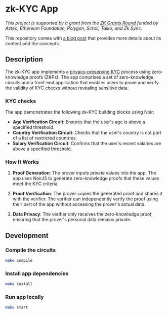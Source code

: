 # zk-KYC App

*This project is supported by a grant from the [ZK Grants Round](https://blog.ethereum.org/2024/06/25/zk-grants-round-announce) funded by Aztec, Ethereum Foundation, Polygon, Scroll, Taiko, and Zk Sync.*


This repository comes with [a blog post](https://medium.com/@tisura/build-a-zk-kyc-app-with-noir-d7b4c684795c) that provides more details about its content and the concepts.

## Description

The zk-KYC app implements a [privacy-preserving KYC](https://medium.com/@tisura/privacy-preserving-kyc-57002ab8d3f2) process using zero-knowledge proofs (ZKPs). The app comprises a set of zero-knowledge circuits and a front-end application that enables users to prove and verify the validity of KYC checks without revealing sensitive data.

### KYC checks

The app demonstrates the following zk-KYC building blocks using Noir:

- **Age Verification Circuit**: Ensures that the user's age is above a specified threshold.
- **Country Verification Circuit**: Checks that the user's country is not part of a list of restricted countries.
- **Salary Verification Circuit**: Confirms that the user's recent salaries are above a specified threshold.

### How It Works

1. **Proof Generation**: The prover inputs private values into the app. The app uses NoirJS to generate zero-knowledge proofs that these values meet the KYC criteria.

2. **Proof Verification**: The prover copies the generated proof and shares it with the verifier. The verifier can independently verify the proof using their part of the app without accessing the prover's actual data.

3. **Data Privacy**: The verifier only receives the zero-knowledge proof, ensuring that the prover's personal data remains private.


## Development

### Compile the circuits

```bash
make compile
```

### Install app dependencies

```bash
make install
```

### Run app locally

```bash
make start
```
